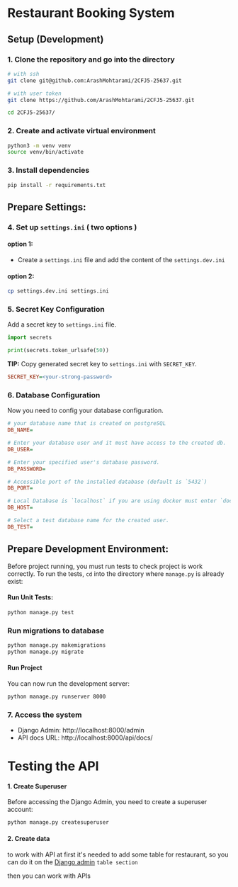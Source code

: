 # Restaurant Booking System


## Setup (Development)

### 1. Clone the repository and go into the directory


```bash
# with ssh
git clone git@github.com:ArashMohtarami/2CFJ5-25637.git

# with user token
git clone https://github.com/ArashMohtarami/2CFJ5-25637.git

cd 2CFJ5-25637/
```

### 2. Create and activate virtual environment

```bash
python3 -m venv venv
source venv/bin/activate
```

### 3. Install dependencies

```bash
pip install -r requirements.txt
```

## Prepare Settings:
### 4. Set up `settings.ini` ( two options )

#### option 1:
- Create a `settings.ini` file and add the content of the `settings.dev.ini`

#### option 2:

```bash
cp settings.dev.ini settings.ini
```

### 5. Secret Key Configuration

Add a secret key to `settings.ini` file.

```py
import secrets

print(secrets.token_urlsafe(50))
```

**TIP:** Copy generated secret key to `settings.ini` with `SECRET_KEY`.

```ini
SECRET_KEY=<your-strong-password>
```

### 6. Database Configuration

Now you need to config your database configuration.

```ini
# your database name that is created on postgreSQL
DB_NAME=

# Enter your database user and it must have access to the created db.
DB_USER=

# Enter your specified user's database password.
DB_PASSWORD=

# Accessible port of the installed database (default is `5432`)
DB_PORT=

# Local Database is `localhost` if you are using docker must enter `docker-service-name`
DB_HOST=

# Select a test database name for the created user.
DB_TEST=
```

## Prepare Development Environment:

Before project running, you must run tests to check project is work correctly. To run the tests, `cd` into the directory where `manage.py` is already exist:

#### Run Unit Tests:

```bash
python manage.py test
```

### Run migrations to database

```bash
python manage.py makemigrations
python manage.py migrate
```

#### Run Project

You can now run the development server:

```bash
python manage.py runserver 8000
```

### 7. Access the system

- Django Admin: http://localhost:8000/admin
- API docs URL: http://localhost:8000/api/docs/


#  Testing the API

#### 1. Create Superuser
Before accessing the Django Admin, you need to create a superuser account:

```bash
python manage.py createsuperuser
```
#### 2. Create data
to work with API at first it's needed to add some table for restaurant, so you can do it on the [Django admin](http://localhost:8000/admin) `table section`

then you can work with APIs
